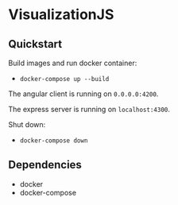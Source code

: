# VisualizationJS

## Quickstart

Build images and run docker container:
- `docker-compose up --build`

The angular client is running on `0.0.0.0:4200`.

The express server is running on `localhost:4300`.

Shut down:
- `docker-compose down`

## Dependencies

- docker
- docker-compose
